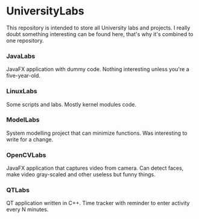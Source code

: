 # UniversityLabs

This repository is intended to store all University labs and projects. I really doubt something interesting can be found here, that's why it's combined to one repository.

### JavaLabs
JavaFX application with dummy code. Nothing interesting unless you're a five-year-old.

### LinuxLabs
Some scripts and labs. Mostly kernel modules code.

### ModelLabs
System modelling project that can minimize functions. Was interesting to write for a change.

### OpenCVLabs
JavaFX application that captures video from camera. Can detect faces, make video gray-scaled and other useless but funny things.

### QTLabs
QT application written in C++. Time tracker with reminder to enter activity every N minutes.
